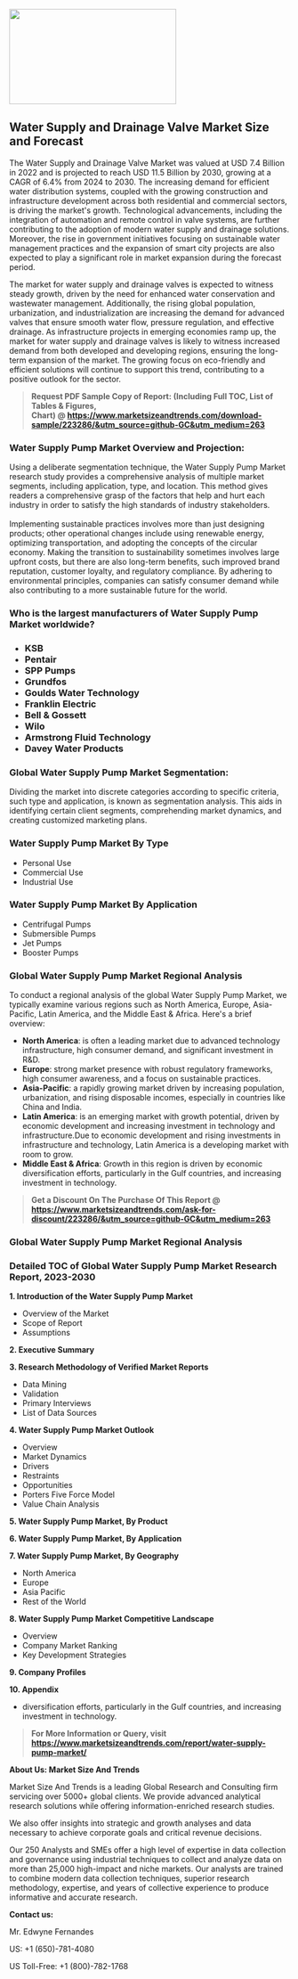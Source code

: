 <p><img class="alignnone size-medium wp-image-20088" src="https://ffe5etoiles.com/wp-content/uploads/2024/12/MST1-300x171.png" alt="" width="300" height="171" /></p><h2>Water Supply and Drainage Valve Market Size and Forecast</h2><p>The Water Supply and Drainage Valve Market was valued at USD 7.4 Billion in 2022 and is projected to reach USD 11.5 Billion by 2030, growing at a CAGR of 6.4% from 2024 to 2030. The increasing demand for efficient water distribution systems, coupled with the growing construction and infrastructure development across both residential and commercial sectors, is driving the market's growth. Technological advancements, including the integration of automation and remote control in valve systems, are further contributing to the adoption of modern water supply and drainage solutions. Moreover, the rise in government initiatives focusing on sustainable water management practices and the expansion of smart city projects are also expected to play a significant role in market expansion during the forecast period.</p><p>The market for water supply and drainage valves is expected to witness steady growth, driven by the need for enhanced water conservation and wastewater management. Additionally, the rising global population, urbanization, and industrialization are increasing the demand for advanced valves that ensure smooth water flow, pressure regulation, and effective drainage. As infrastructure projects in emerging economies ramp up, the market for water supply and drainage valves is likely to witness increased demand from both developed and developing regions, ensuring the long-term expansion of the market. The growing focus on eco-friendly and efficient solutions will continue to support this trend, contributing to a positive outlook for the sector.</p></p><blockquote id="" class=""><strong>Request PDF Sample Copy of Report: (Including Full TOC, List of Tables &amp; Figures, Chart)&nbsp;@&nbsp;<strong><a href="https://www.marketsizeandtrends.com/download-sample/223286/&utm_source=github-GC&utm_medium=263" target="_blank">https://www.marketsizeandtrends.com/download-sample/223286/&utm_source=github-GC&utm_medium=263</a></strong></strong></blockquote><h3 id="" class="">Water Supply Pump Market&nbsp;Overview and Projection:</h3><p id="" class="">Using a deliberate segmentation technique, the Water Supply Pump Market research study provides a comprehensive analysis of multiple market segments, including application, type, and location. This method gives readers a comprehensive grasp of the factors that help and hurt each industry in order to satisfy the high standards of industry stakeholders. <br /> <br />Implementing sustainable practices involves more than just designing products; other operational changes include using renewable energy, optimizing transportation, and adopting the concepts of the circular economy. Making the transition to sustainability sometimes involves large upfront costs, but there are also long-term benefits, such improved brand reputation, customer loyalty, and regulatory compliance. By adhering to environmental principles, companies can satisfy consumer demand while also contributing to a more sustainable future for the world.</p><h3 id="" class="">Who is the largest manufacturers of&nbsp;Water Supply Pump Market worldwide?</h3><h3 class=""><p><ul><li>KSB </li><li> Pentair </li><li> SPP Pumps </li><li> Grundfos </li><li> Goulds Water Technology </li><li> Franklin Electric </li><li> Bell & Gossett </li><li> Wilo </li><li> Armstrong Fluid Technology </li><li> Davey Water Products</li></ul></p></h3><h3 id="" class="">Global&nbsp;Water Supply Pump Market Segmentation:</h3><p id="" class="">Dividing the market into discrete categories according to specific criteria, such type and application, is known as segmentation analysis. This aids in identifying certain client segments, comprehending market dynamics, and creating customized marketing plans.</p><h3 id="" class="">Water Supply Pump Market&nbsp;By Type</h3><p><p><ul><li>Personal Use</li><li> Commercial Use</li><li> Industrial Use</p></li></ul></p></p><h3 id="" class="">Water Supply Pump Market&nbsp;By Application</h3><p class=""><p><ul><li>Centrifugal Pumps</li><li> Submersible Pumps</li><li> Jet Pumps</li><li> Booster Pumps</li></ul></p></p><h3 id="" class="">Global Water Supply Pump Market Regional Analysis</h3><p id="" class="">To conduct a regional analysis of the global Water Supply Pump Market, we typically examine various regions such as North America, Europe, Asia-Pacific, Latin America, and the Middle East &amp; Africa. Here's a brief overview:</p><ul><li><strong>North America</strong>: is often a leading market due to advanced technology infrastructure, high consumer demand, and significant investment in R&amp;D.</li><li><strong>Europe</strong>: strong market presence with robust regulatory frameworks, high consumer awareness, and a focus on sustainable practices.</li><li><strong>Asia-Pacific</strong>: a rapidly growing market driven by increasing population, urbanization, and rising disposable incomes, especially in countries like China and India.</li><li><strong>Latin America</strong>: is an emerging market with growth potential, driven by economic development and increasing investment in technology and infrastructure.Due to economic development and rising investments in infrastructure and technology, Latin America is a developing market with room to grow.</li><li><strong>Middle East &amp; Africa</strong>: Growth in this region is driven by economic diversification efforts, particularly in the Gulf countries, and increasing investment in technology.</li></ul><blockquote id="" class=""><strong>Get a Discount On The Purchase Of This Report @ <strong><a href="https://www.marketsizeandtrends.com/ask-for-discount/223286/&utm_source=github-GC&utm_medium=263" target="_blank">https://www.marketsizeandtrends.com/ask-for-discount/223286/&utm_source=github-GC&utm_medium=263</a></strong></strong></blockquote><h3 id="" class="">Global Water Supply Pump Market Regional Analysis</h3><h3 id="" class="">Detailed TOC of Global Water Supply Pump Market Research Report, 2023-2030</h3><p id="" class=""><strong>1. Introduction of the Water Supply Pump Market</strong></p><ul><li>Overview of the Market</li><li>Scope of Report</li><li>Assumptions</li></ul><p id="" class=""><strong>2. Executive Summary</strong></p><p id="" class=""><strong>3. Research Methodology of Verified Market Reports</strong></p><ul><li>Data Mining</li><li>Validation</li><li>Primary Interviews</li><li>List of Data Sources</li></ul><p id="" class=""><strong>4. Water Supply Pump Market Outlook</strong></p><ul><li>Overview</li><li>Market Dynamics</li><li>Drivers</li><li>Restraints</li><li>Opportunities</li><li>Porters Five Force Model</li><li>Value Chain Analysis</li></ul><p id="" class=""><strong>5. Water Supply Pump Market, By Product</strong></p><p id="" class=""><strong>6. Water Supply Pump Market, By Application</strong></p><p id="" class=""><strong>7. Water Supply Pump Market, By Geography</strong></p><ul><li>North America</li><li>Europe</li><li>Asia Pacific</li><li>Rest of the World</li></ul><p id="" class=""><strong>8. Water Supply Pump Market Competitive Landscape</strong></p><ul><li>Overview</li><li>Company Market Ranking</li><li>Key Development Strategies</li></ul><p id="" class=""><strong>9. Company Profiles</strong></p><p id="" class=""><strong>10. Appendix</strong></p><ul><li>diversification efforts, particularly in the Gulf countries, and increasing investment in technology.</li></ul><blockquote id="" class=""><strong>For More Information or Query, visit <strong><strong><a href="https://www.marketsizeandtrends.com/report/water-supply-pump-market/" target="_blank">https://www.marketsizeandtrends.com/report/water-supply-pump-market/</a></strong></strong></strong></blockquote><p id="" class=""><strong>About Us: Market Size And Trends</strong></p><p id="" class="">Market Size And Trends is a leading Global Research and Consulting firm servicing over 5000+ global clients. We provide advanced analytical research solutions while offering information-enriched research studies.</p><p id="" class="">We also offer insights into strategic and growth analyses and data necessary to achieve corporate goals and critical revenue decisions.</p><p id="" class="">Our 250 Analysts and SMEs offer a high level of expertise in data collection and governance using industrial techniques to collect and analyze data on more than 25,000 high-impact and niche markets. Our analysts are trained to combine modern data collection techniques, superior research methodology, expertise, and years of collective experience to produce informative and accurate research.</p><p id="" class=""><strong>Contact us:</strong></p><p id="" class="">Mr. Edwyne Fernandes</p><p id="" class="">US: +1 (650)-781-4080</p><p id="" class="">US Toll-Free: +1 (800)-782-1768</p>
